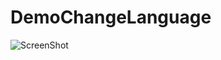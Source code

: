 # DemoChangeLanguage

![ScreenShot](https://raw.githubusercontent.com/i-saumitra/Voice-controlled-MP3-Player/master/screenshot.jpg)
